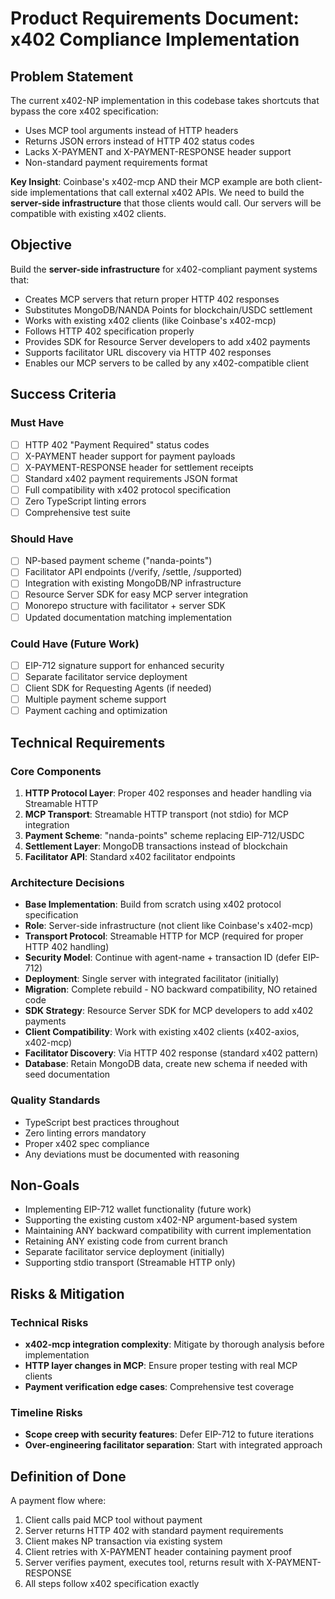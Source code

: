 # Product Requirements Document: x402 Compliance Implementation

## Problem Statement

The current x402-NP implementation in this codebase takes shortcuts that bypass the core x402 specification:
- Uses MCP tool arguments instead of HTTP headers
- Returns JSON errors instead of HTTP 402 status codes
- Lacks X-PAYMENT and X-PAYMENT-RESPONSE header support
- Non-standard payment requirements format

**Key Insight**: Coinbase's x402-mcp AND their MCP example are both client-side implementations that call external x402 APIs. We need to build the **server-side infrastructure** that those clients would call. Our servers will be compatible with existing x402 clients.

## Objective

Build the **server-side infrastructure** for x402-compliant payment systems that:
- Creates MCP servers that return proper HTTP 402 responses
- Substitutes MongoDB/NANDA Points for blockchain/USDC settlement
- Works with existing x402 clients (like Coinbase's x402-mcp)
- Follows HTTP 402 specification properly
- Provides SDK for Resource Server developers to add x402 payments
- Supports facilitator URL discovery via HTTP 402 responses
- Enables our MCP servers to be called by any x402-compatible client

## Success Criteria

### Must Have
- [ ] HTTP 402 "Payment Required" status codes
- [ ] X-PAYMENT header support for payment payloads
- [ ] X-PAYMENT-RESPONSE header for settlement receipts
- [ ] Standard x402 payment requirements JSON format
- [ ] Full compatibility with x402 protocol specification
- [ ] Zero TypeScript linting errors
- [ ] Comprehensive test suite

### Should Have
- [ ] NP-based payment scheme ("nanda-points")
- [ ] Facilitator API endpoints (/verify, /settle, /supported)
- [ ] Integration with existing MongoDB/NP infrastructure
- [ ] Resource Server SDK for easy MCP server integration
- [ ] Monorepo structure with facilitator + server SDK
- [ ] Updated documentation matching implementation

### Could Have (Future Work)
- [ ] EIP-712 signature support for enhanced security
- [ ] Separate facilitator service deployment
- [ ] Client SDK for Requesting Agents (if needed)
- [ ] Multiple payment scheme support
- [ ] Payment caching and optimization

## Technical Requirements

### Core Components
1. **HTTP Protocol Layer**: Proper 402 responses and header handling via Streamable HTTP
2. **MCP Transport**: Streamable HTTP transport (not stdio) for MCP integration
3. **Payment Scheme**: "nanda-points" scheme replacing EIP-712/USDC
4. **Settlement Layer**: MongoDB transactions instead of blockchain
5. **Facilitator API**: Standard x402 facilitator endpoints

### Architecture Decisions
- **Base Implementation**: Build from scratch using x402 protocol specification
- **Role**: Server-side infrastructure (not client like Coinbase's x402-mcp)
- **Transport Protocol**: Streamable HTTP for MCP (required for proper HTTP 402 handling)
- **Security Model**: Continue with agent-name + transaction ID (defer EIP-712)
- **Deployment**: Single server with integrated facilitator (initially)
- **Migration**: Complete rebuild - NO backward compatibility, NO retained code
- **SDK Strategy**: Resource Server SDK for MCP developers to add x402 payments
- **Client Compatibility**: Work with existing x402 clients (x402-axios, x402-mcp)
- **Facilitator Discovery**: Via HTTP 402 response (standard x402 pattern)
- **Database**: Retain MongoDB data, create new schema if needed with seed documentation

### Quality Standards
- TypeScript best practices throughout
- Zero linting errors mandatory
- Proper x402 spec compliance
- Any deviations must be documented with reasoning

## Non-Goals

- Implementing EIP-712 wallet functionality (future work)
- Supporting the existing custom x402-NP argument-based system
- Maintaining ANY backward compatibility with current implementation
- Retaining ANY existing code from current branch
- Separate facilitator service deployment (initially)
- Supporting stdio transport (Streamable HTTP only)

## Risks & Mitigation

### Technical Risks
- **x402-mcp integration complexity**: Mitigate by thorough analysis before implementation
- **HTTP layer changes in MCP**: Ensure proper testing with real MCP clients
- **Payment verification edge cases**: Comprehensive test coverage

### Timeline Risks
- **Scope creep with security features**: Defer EIP-712 to future iterations
- **Over-engineering facilitator separation**: Start with integrated approach

## Definition of Done

A payment flow where:
1. Client calls paid MCP tool without payment
2. Server returns HTTP 402 with standard payment requirements
3. Client makes NP transaction via existing system
4. Client retries with X-PAYMENT header containing payment proof
5. Server verifies payment, executes tool, returns result with X-PAYMENT-RESPONSE
6. All steps follow x402 specification exactly